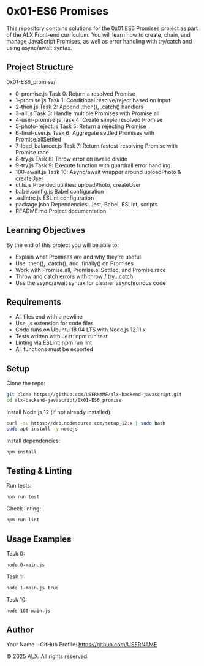 # 0x01-ES6 Promises

This repository contains solutions for the 0x01 ES6 Promises project as part of the ALX Front-end curriculum. You will learn how to create, chain, and manage JavaScript Promises, as well as error handling with try/catch and using async/await syntax.

## Project Structure

0x01-ES6_promise/
- 0-promise.js           Task 0: Return a resolved Promise
- 1-promise.js           Task 1: Conditional resolve/reject based on input
- 2-then.js              Task 2: Append .then(), .catch() handlers
- 3-all.js               Task 3: Handle multiple Promises with Promise.all
- 4-user-promise.js      Task 4: Create simple resolved Promise
- 5-photo-reject.js      Task 5: Return a rejecting Promise
- 6-final-user.js        Task 6: Aggregate settled Promises with Promise.allSettled
- 7-load_balancer.js     Task 7: Return fastest-resolving Promise with Promise.race
- 8-try.js               Task 8: Throw error on invalid divide
- 9-try.js               Task 9: Execute function with guardrail error handling
- 100-await.js           Task 10: Async/await wrapper around uploadPhoto & createUser
- utils.js               Provided utilities: uploadPhoto, createUser
- babel.config.js        Babel configuration
- .eslintrc.js           ESLint configuration
- package.json           Dependencies: Jest, Babel, ESLint, scripts
- README.md              Project documentation

## Learning Objectives

By the end of this project you will be able to:
- Explain what Promises are and why they’re useful
- Use .then(), .catch(), and .finally() on Promises
- Work with Promise.all, Promise.allSettled, and Promise.race
- Throw and catch errors with throw / try…catch
- Use the async/await syntax for cleaner asynchronous code

## Requirements

- All files end with a newline
- Use .js extension for code files
- Code runs on Ubuntu 18.04 LTS with Node.js 12.11.x
- Tests written with Jest: npm run test
- Linting via ESLint: npm run lint
- All functions must be exported

## Setup

Clone the repo:
```bash
git clone https://github.com/USERNAME/alx-backend-javascript.git
cd alx-backend-javascript/0x01-ES6_promise
```

Install Node.js 12 (if not already installed):
```bash
curl -sL https://deb.nodesource.com/setup_12.x | sudo bash
sudo apt install -y nodejs
```

Install dependencies:
```bash
npm install
```

## Testing & Linting

Run tests:
```bash
npm run test
```

Check linting:
```bash
npm run lint
```

## Usage Examples

Task 0:
```bash
node 0-main.js
```

Task 1:
```bash
node 1-main.js true
```

Task 10:
```bash
node 100-main.js
```

## Author

Your Name – GitHub Profile: https://github.com/USERNAME

© 2025 ALX. All rights reserved.


